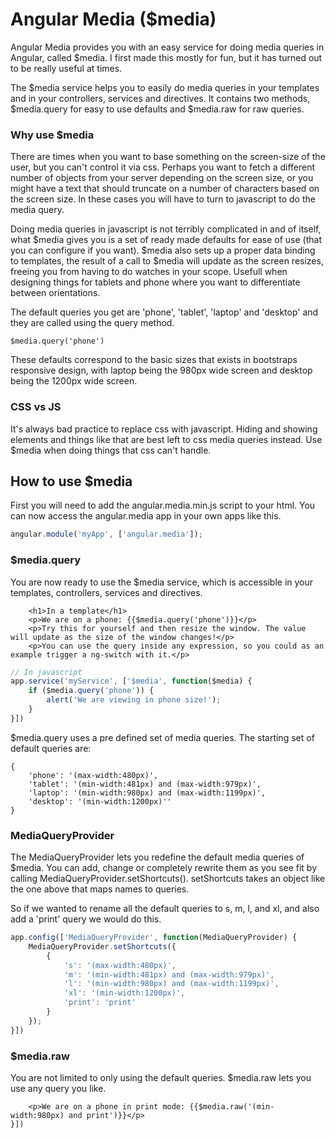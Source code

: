 # Angular Media ($media)

Angular Media provides you with an easy service for doing media queries in Angular, called $media. I first made this mostly for fun, but it has turned out to be really useful at times.

The $media service helps you to easily do media queries in your templates and in your controllers, services and directives. It contains two methods, $media.query for easy to use defaults and $media.raw for raw queries.


### Why use $media
There are times when you want to base something on the screen-size of the user, but you can't control it via css. Perhaps you want to fetch a different number of objects from your server depending on the screen size, or you might have a text that should truncate on a number of characters based on the screen size. In these cases you will have to turn to javascript to do the media query.

Doing media queries in javascript is not terribly complicated in and of itself, what $media gives you is a set of ready made defaults for ease of use (that you can configure if you want). $media also sets up a proper data binding to templates, the result of a call to $media will update as the screen resizes, freeing you from having to do watches in your scope. Usefull when designing things for tablets and phone where you want to differentiate between orientations.

The default queries you get are 'phone', 'tablet', 'laptop' and 'desktop' and they are called using the query method.

```
$media.query('phone')
```

These defaults correspond to the basic sizes that exists in bootstraps responsive design, with laptop being the 980px wide screen and desktop being the 1200px wide screen.


### CSS vs JS
It's always bad practice to replace css with javascript. Hiding and showing elements and things like that are best left to css media queries instead. Use $media when doing things that css can't handle.


## How to use $media
First you will need to add the angular.media.min.js script to your html.
You can now access the angular.media app in your own apps like this.

```javascript
angular.module('myApp', ['angular.media']);
```


### $media.query
You are now ready to use the $media service, which is accessible in your templates, controllers, services and directives.

```
    <h1>In a template</h1>
    <p>We are on a phone: {{$media.query('phone')}}</p>
    <p>Try this for yourself and then resize the window. The value will update as the size of the window changes!</p>
    <p>You can use the query inside any expression, so you could as an example trigger a ng-switch with it.</p>
```


```javascript
// In javascript
app.service('myService', ['$media', function($media) {
    if ($media.query('phone')) {
        alert('We are viewing in phone size!');
    }
}])
```

$media.query uses a pre defined set of media queries. The starting set of default queries are:

```
{
    'phone': '(max-width:480px)',
    'tablet': '(min-width:481px) and (max-width:979px)',
    'laptop': '(min-width:980px) and (max-width:1199px)',
    'desktop': '(min-width:1200px)''
}
```

### MediaQueryProvider
The MediaQueryProvider lets you redefine the default media queries of $media. You can add, change or completely rewrite them as you see fit by calling MediaQueryProvider.setShortcuts(). setShortcuts takes an object like the one above that maps names to queries.

So if we wanted to rename all the default queries to s, m, l, and xl, and also add a 'print' query we would do this.

```javascript
app.config(['MediaQueryProvider', function(MediaQueryProvider) {
    MediaQueryProvider.setShortcuts({
        {
            's': '(max-width:480px)',
            'm': '(min-width:481px) and (max-width:979px)',
            'l': '(min-width:980px) and (max-width:1199px)',
            'xl': '(min-width:1200px)',
            'print': 'print'
        }
    });
}])
```


### $media.raw
You are not limited to only using the default queries. $media.raw lets you use any query you like.

```
    <p>We are on a phone in print mode: {{$media.raw('(min-width:980px) and print')}}</p>
}])
```
